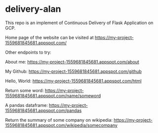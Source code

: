 # delivery-alan

This repo is an implement of Continuous Delivery of Flask Application on GCP.

Home page of the website can be visited at https://my-project-1559681845681.appspot.com/

Other endpoints to try:

About me:
https://my-project-1559681845681.appspot.com/about

My Github:
https://my-project-1559681845681.appspot.com/github

Hello, World:
https://my-project-1559681845681.appspot.com/html

Return some word:
https://my-project-1559681845681.appspot.com/name/someword

A pandas dataframe:
https://my-project-1559681845681.appspot.com/pandas

Return the summary of some company on wikipedia:
https://my-project-1559681845681.appspot.com/wikipedia/somecompany
